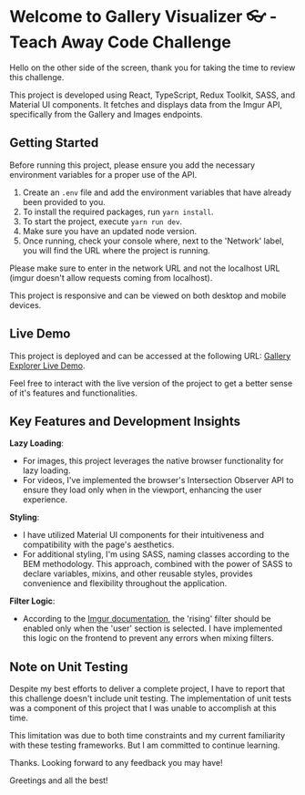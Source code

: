 # Welcome to Gallery Visualizer 👓 - Teach Away Code Challenge

Hello on the other side of the screen, thank you for taking the time to review this challenge.

This project is developed using React, TypeScript, Redux Toolkit, SASS, and Material UI components. It fetches and displays data from the Imgur API, specifically from the Gallery and Images endpoints.

## Getting Started

Before running this project, please ensure you add the necessary environment variables for a proper use of the API.

1. Create an `.env` file and add the environment variables that have already been provided to you.
2. To install the required packages, run `yarn install`.
3. To start the project, execute `yarn run dev`.
4. Make sure you have an updated node version.
5. Once running, check your console where, next to the 'Network' label, you will find the URL where the project is running.

Please make sure to enter in the network URL and not the localhost URL (imgur doesn't allow requests coming from localhost).

This project is responsive and can be viewed on both desktop and mobile devices.

## Live Demo

This project is deployed and can be accessed at the following URL: [Gallery Explorer Live Demo](https://gallery-explorer.vercel.app/).

Feel free to interact with the live version of the project to get a better sense of it's features and functionalities.

## Key Features and Development Insights

**Lazy Loading**:

- For images, this project leverages the native browser functionality for lazy loading.
- For videos, I've implemented the browser's Intersection Observer API to ensure they load only when in the viewport, enhancing the user experience.

**Styling**:

- I have utilized Material UI components for their intuitiveness and compatibility with the page's aesthetics.
- For additional styling, I'm using SASS, naming classes according to the BEM methodology. This approach, combined with the power of SASS to declare variables, mixins, and other reusable styles, provides convenience and flexibility throughout the application.

**Filter Logic**:

- According to the [Imgur documentation](<https://apidocs.imgur.com/#eff60e84-5781-4c12-926a-208dc4c7cc94:~:text=viral%20%7C%20top%20%7C%20time%20%7C%20%7C%20rising%20(only%20available%20with%20user%20section).%20Defaults%20to%20viral>), the 'rising' filter should be enabled only when the 'user' section is selected. I have implemented this logic on the frontend to prevent any errors when mixing filters.

## Note on Unit Testing

Despite my best efforts to deliver a complete project, I have to report that this challenge doesn't include unit testing. The implementation of unit tests was a component of this project that I was unable to accomplish at this time.

This limitation was due to both time constraints and my current familiarity with these testing frameworks. But I am committed to continue learning.

Thanks. Looking forward to any feedback you may have!

Greetings and all the best!
